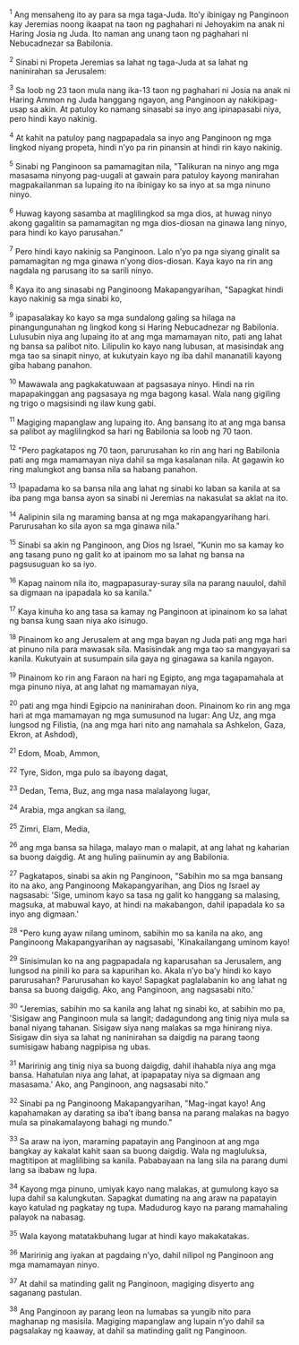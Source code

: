 <sup>1</sup>
Ang mensaheng ito ay para sa mga taga-Juda. Itoʼy ibinigay ng Panginoon kay Jeremias noong ikaapat na taon ng paghahari ni Jehoyakim na anak ni Haring Josia ng Juda. Ito naman ang unang taon ng paghahari ni Nebucadnezar sa Babilonia. 

<sup>2</sup>
Sinabi ni Propeta Jeremias sa lahat ng taga-Juda at sa lahat ng naninirahan sa Jerusalem: 

<sup>3</sup>
Sa loob ng 23 taon mula nang ika-13 taon ng paghahari ni Josia na anak ni Haring Ammon ng Juda hanggang ngayon, ang Panginoon ay nakikipag-usap sa akin. At patuloy ko namang sinasabi sa inyo ang ipinapasabi niya, pero hindi kayo nakinig. 

<sup>4</sup>
At kahit na patuloy pang nagpapadala sa inyo ang Panginoon ng mga lingkod niyang propeta, hindi nʼyo pa rin pinansin at hindi rin kayo nakinig. 

<sup>5</sup>
Sinabi ng Panginoon sa pamamagitan nila, "Talikuran na ninyo ang mga masasama ninyong pag-uugali at gawain para patuloy kayong manirahan magpakailanman sa lupaing ito na ibinigay ko sa inyo at sa mga ninuno ninyo. 

<sup>6</sup>
Huwag kayong sasamba at maglilingkod sa mga dios, at huwag ninyo akong gagalitin sa pamamagitan ng mga dios-diosan na ginawa lang ninyo, para hindi ko kayo parusahan." 

<sup>7</sup>
Pero hindi kayo nakinig sa Panginoon. Lalo nʼyo pa nga siyang ginalit sa pamamagitan ng mga ginawa nʼyong dios-diosan. Kaya kayo na rin ang nagdala ng parusang ito sa sarili ninyo. 

<sup>8</sup>
Kaya ito ang sinasabi ng Panginoong Makapangyarihan, "Sapagkat hindi kayo nakinig sa mga sinabi ko, 

<sup>9</sup>
ipapasalakay ko kayo sa mga sundalong galing sa hilaga na pinangungunahan ng lingkod kong si Haring Nebucadnezar ng Babilonia. Lulusubin niya ang lupaing ito at ang mga mamamayan nito, pati ang lahat ng bansa sa palibot nito. Lilipulin ko kayo nang lubusan, at masisindak ang mga tao sa sinapit ninyo, at kukutyain kayo ng iba dahil mananatili kayong giba habang panahon. 

<sup>10</sup>
Mawawala ang pagkakatuwaan at pagsasaya ninyo. Hindi na rin mapapakinggan ang pagsasaya ng mga bagong kasal. Wala nang gigiling ng trigo o magsisindi ng ilaw kung gabi. 

<sup>11</sup>
Magiging mapanglaw ang lupaing ito. Ang bansang ito at ang mga bansa sa palibot ay maglilingkod sa hari ng Babilonia sa loob ng 70 taon. 

<sup>12</sup>
"Pero pagkatapos ng 70 taon, parurusahan ko rin ang hari ng Babilonia pati ang mga mamamayan niya dahil sa mga kasalanan nila. At gagawin ko ring malungkot ang bansa nila sa habang panahon. 

<sup>13</sup>
Ipapadama ko sa bansa nila ang lahat ng sinabi ko laban sa kanila at sa iba pang mga bansa ayon sa sinabi ni Jeremias na nakasulat sa aklat na ito. 

<sup>14</sup>
Aalipinin sila ng maraming bansa at ng mga makapangyarihang hari. Parurusahan ko sila ayon sa mga ginawa nila." 

<sup>15</sup>
Sinabi sa akin ng Panginoon, ang Dios ng Israel, "Kunin mo sa kamay ko ang tasang puno ng galit ko at ipainom mo sa lahat ng bansa na pagsusuguan ko sa iyo. 

<sup>16</sup>
Kapag nainom nila ito, magpapasuray-suray sila na parang nauulol, dahil sa digmaan na ipapadala ko sa kanila." 

<sup>17</sup>
Kaya kinuha ko ang tasa sa kamay ng Panginoon at ipinainom ko sa lahat ng bansa kung saan niya ako isinugo. 

<sup>18</sup>
Pinainom ko ang Jerusalem at ang mga bayan ng Juda pati ang mga hari at pinuno nila para mawasak sila. Masisindak ang mga tao sa mangyayari sa kanila. Kukutyain at susumpain sila gaya ng ginagawa sa kanila ngayon. 

<sup>19</sup>
Pinainom ko rin ang Faraon na hari ng Egipto, ang mga tagapamahala at mga pinuno niya, at ang lahat ng mamamayan niya, 

<sup>20</sup>
pati ang mga hindi Egipcio na naninirahan doon. Pinainom ko rin ang mga hari at mga mamamayan ng mga sumusunod na lugar: Ang Uz, ang mga lungsod ng Filistia, (na ang mga hari nito ang namahala sa Ashkelon, Gaza, Ekron, at Ashdod), 

<sup>21</sup>
Edom, Moab, Ammon, 

<sup>22</sup>
Tyre, Sidon, mga pulo sa ibayong dagat, 

<sup>23</sup>
Dedan, Tema, Buz, ang mga nasa malalayong lugar, 

<sup>24</sup>
Arabia, mga angkan sa ilang, 

<sup>25</sup>
Zimri, Elam, Media, 

<sup>26</sup>
ang mga bansa sa hilaga, malayo man o malapit, at ang lahat ng kaharian sa buong daigdig. At ang huling paiinumin ay ang Babilonia. 

<sup>27</sup>
Pagkatapos, sinabi sa akin ng Panginoon, "Sabihin mo sa mga bansang ito na ako, ang Panginoong Makapangyarihan, ang Dios ng Israel ay nagsasabi: 'Sige, uminom kayo sa tasa ng galit ko hanggang sa malasing, magsuka, at mabuwal kayo, at hindi na makabangon, dahil ipapadala ko sa inyo ang digmaan.' 

<sup>28</sup>
"Pero kung ayaw nilang uminom, sabihin mo sa kanila na ako, ang Panginoong Makapangyarihan ay nagsasabi, 'Kinakailangang uminom kayo! 

<sup>29</sup>
Sinisimulan ko na ang pagpapadala ng kaparusahan sa Jerusalem, ang lungsod na pinili ko para sa kapurihan ko. Akala nʼyo baʼy hindi ko kayo parurusahan? Parurusahan ko kayo! Sapagkat paglalabanin ko ang lahat ng bansa sa buong daigdig. Ako, ang Panginoon, ang nagsasabi nito.' 

<sup>30</sup>
"Jeremias, sabihin mo sa kanila ang lahat ng sinabi ko, at sabihin mo pa, 'Sisigaw ang Panginoon mula sa langit; dadagundong ang tinig niya mula sa banal niyang tahanan. Sisigaw siya nang malakas sa mga hinirang niya. Sisigaw din siya sa lahat ng naninirahan sa daigdig na parang taong sumisigaw habang nagpipisa ng ubas. 

<sup>31</sup>
Maririnig ang tinig niya sa buong daigdig, dahil ihahabla niya ang mga bansa. Hahatulan niya ang lahat, at ipapapatay niya sa digmaan ang masasama.' Ako, ang Panginoon, ang nagsasabi nito." 

<sup>32</sup>
Sinabi pa ng Panginoong Makapangyarihan, "Mag-ingat kayo! Ang kapahamakan ay darating sa ibaʼt ibang bansa na parang malakas na bagyo mula sa pinakamalayong bahagi ng mundo." 

<sup>33</sup>
Sa araw na iyon, maraming papatayin ang Panginoon at ang mga bangkay ay kakalat kahit saan sa buong daigdig. Wala ng magluluksa, magtitipon at maglilibing sa kanila. Pababayaan na lang sila na parang dumi lang sa ibabaw ng lupa. 

<sup>34</sup>
Kayong mga pinuno, umiyak kayo nang malakas, at gumulong kayo sa lupa dahil sa kalungkutan. Sapagkat dumating na ang araw na papatayin kayo katulad ng pagkatay ng tupa. Madudurog kayo na parang mamahaling palayok na nabasag. 

<sup>35</sup>
Wala kayong matatakbuhang lugar at hindi kayo makakatakas. 

<sup>36</sup>
Maririnig ang iyakan at pagdaing nʼyo, dahil nilipol ng Panginoon ang mga mamamayan ninyo. 

<sup>37</sup>
At dahil sa matinding galit ng Panginoon, magiging disyerto ang saganang pastulan. 

<sup>38</sup>
Ang Panginoon ay parang leon na lumabas sa yungib nito para maghanap ng masisila. Magiging mapanglaw ang lupain nʼyo dahil sa pagsalakay ng kaaway, at dahil sa matinding galit ng Panginoon.